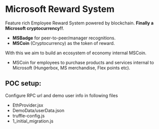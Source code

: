 # Microsoft Reward System

Feature rich Employee Reward System powered by blockchain. **Finally a Microsoft cryptocurrency!!**.
- **MSBadge** for peer-to-peer/manager recognitions.
- **MSCoin** (Cryptocurrency) as the token of reward.

With this we aim to build an ecosystem of economy internal MSCoin.
- MSCoin for employees to purchase products and services internal to Microsoft (Hungerbox, MS merchandise, Flex points etc).


## POC setup:
Configure RPC url and demo user info in following files
- EthProvider.jsx
- DemoData/userData.json
- truffle-config.js
- 1_initial_migration.js
